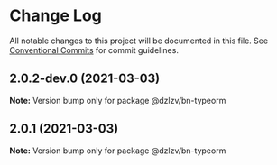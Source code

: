 # Change Log

All notable changes to this project will be documented in this file.
See [Conventional Commits](https://conventionalcommits.org) for commit guidelines.

## 2.0.2-dev.0 (2021-03-03)

**Note:** Version bump only for package @dzlzv/bn-typeorm





## 2.0.1 (2021-03-03)

**Note:** Version bump only for package @dzlzv/bn-typeorm
